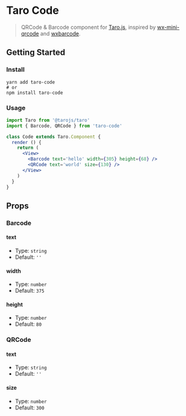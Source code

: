 Taro Code
=========

> QRCode & Barcode component for [Taro.js](https://taro.js.org), inspired by [wx-mini-qrcode](https://github.com/flyingsouthwind/wx-mini-qrcode) and [wxbarcode](https://github.com/alsey/wxbarcode).

## Getting Started

### Install

```
yarn add taro-code
# or
npm install taro-code
```

### Usage

```jsx
import Taro from '@tarojs/taro'
import { Barcode, QRCode } from 'taro-code'

class Code extends Taro.Component {
  render () {
    return (
      <View>
        <Barcode text='hello' width={305} height={68} />
        <QRCode text='world' size={130} />
      </View>
    )
  }
}
```

## Props

### Barcode

#### text

* Type: `string`
* Default: `''`

#### width

* Type: `number`
* Default: `375`

#### height

* Type: `number`
* Default: `80`

### QRCode

#### text

* Type: `string`
* Default: `''`

#### size

* Type: `number`
* Default: `300`
